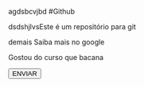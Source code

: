 agdsbcvjbd #Github

dsdshjlvsEste é um repositório para git

demais Saiba mais no google

Gostou do curso que bacana

<button>ENVIAR</button>
